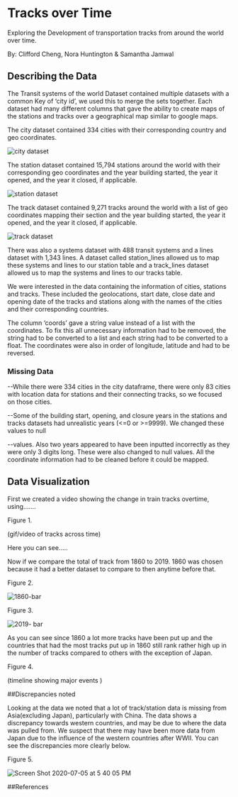 # Tracks over Time 

Exploring the Development of transportation tracks from around the world over time.

By: Clifford Cheng, Nora Huntington & Samantha Jamwal

## Describing the Data

The Transit systems of the world Dataset contained multiple datasets with a common Key of ‘city id’, we used this to merge the sets together. Each dataset had many different columns that gave the ability to create maps of the stations and tracks over a geographical map similar to google maps. 

The city dataset contained 334 cities with their corresponding country and geo coordinates. 

![city dataset](https://user-images.githubusercontent.com/62854851/86546716-0b09b900-beeb-11ea-9781-2b0c4ec64ce9.png)



The station dataset contained 15,794 stations around the world with their corresponding geo coordinates and the year building started, the year it opened, and the year it closed, if applicable. 

![station dataset](https://user-images.githubusercontent.com/62854851/86546733-1ceb5c00-beeb-11ea-88b7-f81ad64ceb71.png)



The track dataset contained 9,271 tracks around the world with a list of geo coordinates mapping their section and the year building started, the year it opened, and the year it closed, if applicable. 

![track dataset](https://user-images.githubusercontent.com/62854851/86546750-32608600-beeb-11ea-9796-781619d8f77e.png)



There was also a systems dataset with 488 transit systems and a lines dataset with 1,343 lines. A dataset called station_lines allowed us to map these systems and lines to our station table and a track_lines dataset allowed us to map the systems and lines to our tracks table.

We were interested in the data containing the information of cities, stations and tracks. These included the geolocations, start date, close date and opening date of the tracks and stations along with the names of the cities and their corresponding countries. 

The column ‘coords’ gave a string value instead of a list with the coordinates. To fix this all unnecessary information had to be removed, the string had to be converted to a list and each string had to be converted to a float. The coordinates were also in order of longitude, latitude and had to be reversed. 

### Missing Data
--While there were 334 cities in the city dataframe, there were only 83 cities with location data for stations and their connecting tracks, so we focused on those cities. 

--Some of the building start, opening, and closure years in the stations and tracks datasets had unrealistic years (<=0 or >=9999). We changed these values to null 

--values. Also two years appeared to have been inputted incorrectly as they were only 3 digits long. These were also changed to null values.
All the coordinate information had to be cleaned before it could be mapped.



## Data Visualization

First we created a video showing the change in train tracks overtime, using……. 

Figure 1.

(gif/video of tracks across time)

Here you can see…..



Now if we compare the total of track from 1860 to 2019. 1860 was chosen because it had a better dataset to compare to then anytime before that. 

Figure 2.

![1860-bar](https://user-images.githubusercontent.com/62854851/86546776-4b693700-beeb-11ea-9842-8443e0c79622.png)

Figure 3.

![2019- bar](https://user-images.githubusercontent.com/62854851/86546788-54f29f00-beeb-11ea-9e9f-69c29db849dc.png)



As you can see since 1860 a lot more tracks have been put up and the countries that had the most tracks put up in 1860 still rank rather high up in the number of tracks compared to others with the exception of Japan. 

Figure 4.

(timeline showing major events )




##Discrepancies noted

Looking at the data we noted that a lot of track/station data is missing from Asia(excluding Japan), particularly with China. The data shows a discrepancy towards western countries, and may be due to where the data was pulled from. We suspect that there may have been more data from Japan due to the influence of the western countries after WWII. You can see the discrepancies more clearly below. 

Figure 5.

![Screen Shot 2020-07-05 at 5 40 05 PM](https://user-images.githubusercontent.com/62854851/86546854-9edb8500-beeb-11ea-9dc1-c4e46712145c.png)


##References





















